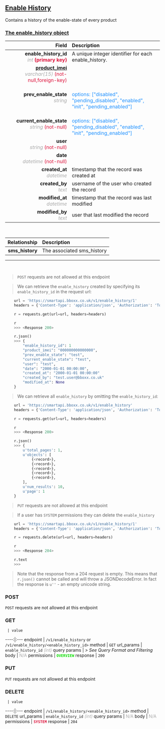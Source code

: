 ## <u>Enable History</u>
Contains a history of the enable-state of every product


### <u>The enable_history object</u>

Field | Description
------:|:------------
__enable_history_id__ <br><font color="DarkGray">_int_</font> <font color="Crimson">__(primary key)__</font> | A unique integer identifier for each enable_history.
__<a href="/#product">product_imei</a>__ <br><font color="DarkGray">_varchar(15)_</font> <font color="Crimson">(not-null,foreign-key)</font> | 
__prev_enable_state__ <br><font color="DarkGray">_string_</font> <font color="Crimson"></font> | <br><font color="DodgerBlue">options: ["disabled", "pending_disabled", "enabled", "init", "pending_enabled"]</font>
__current_enable_state__ <br><font color="DarkGray">_string_</font> <font color="Crimson">(not-null)</font> | <br><font color="DodgerBlue">options: ["disabled", "pending_disabled", "enabled", "init", "pending_enabled"]</font>
__user__ <br><font color="DarkGray">_string_</font> <font color="Crimson">(not-null)</font> | 
__date__ <br><font color="DarkGray">_datetime_</font> <font color="Crimson">(not-null)</font> | 
__created_at__  <br><font color="DarkGray">_datetime_</font> | timestamp that the record was created at
__created_by__  <br><font color="DarkGray">_text_</font>| username of the user who created the record
__modified_at__ <br><font color="DarkGray">_datetime_</font>| timestamp that the record was last modified
__modified_by__ <br><font color="DarkGray">_text_</font>| user that last modified the record

<br>

Relationship | Description
-------------:|:------------
__sms_history__ | The associated sms_history


<hr>
<br>

> `POST` requests are not allowed at this endpoint

> We can retrieve the `enable_history` created by specifying its `enable_history_id` in the request url:

```python
    url = 'https://smartapi.bboxx.co.uk/v1/enable_history/1'
    headers = {'Content-Type': 'application/json', 'Authorization': 'Token token=A_VALID_TOKEN'}

    r = requests.get(url=url, headers=headers)

    r
    >>> <Response 200>

    r.json()
    >>> {
		"enable_history_id": 1
		"product_imei": "000000000000000",
		"prev_enable_state": "test",
		"current_enable_state": "test",
		"user": "test",
		"date": "2000-01-01 00:00:00",
		"created_at": "2000-01-01 00:00:00"
		"created_by": "test.user@bboxx.co.uk"
		"modified_at": None
	}
```

> We can retrieve all `enable_history` by omitting the `enable_history_id`:

```python
    url = 'https://smartapi.bboxx.co.uk/v1/enable_history'
    headers = {'Content-Type': 'application/json', 'Authorization': 'Token token=A_VALID_TOKEN'}

    r = requests.get(url=url, headers=headers)

    r
    >>> <Response 200>

    r.json()
    >>> {
        u'total_pages': 1,
        u'objects': [
            {<record>},
            {<record>},
            {<record>},
            {<record>},
            {<record>},
        ],
        u'num_results': 10,
        u'page': 1
    }
```

> `PUT` requests are not allowed at this endpoint

> If a user has `SYSTEM` permissions they can delete the `enable_history`

```python
    url = 'https://smartapi.bboxx.co.uk/v1/enable_history/1'
    headers = {'Content-Type': 'application/json', 'Authorization': 'Token token=A_VALID_TOKEN'}

    r = requests.delete(url=url, headers=headers)

    r
    >>> <Response 204>

    r.text
    >>>
```
> Note that the response from a 204 request is empty. This means that `r.json()` cannot be called and will throw a JSONDecodeError. In fact the response is `u''` - an empty unicode string.



### POST
`POST` requests are not allowed at this endpoint

### GET
     | value
 ----:|:---
endpoint | `/v1/enable_history` or `/v1/enable_history/<enable_history_id>`
method | `GET`
url_params | `enable_history_id` <font color="DarkGray">_(int)_</font>
query params | *> See Query Format and Filtering*
body | <font color="DarkGray">N/A</font>
permissions | <font color="Jade">__`OVERVIEW`__</font>
response | `200`

### PUT
`PUT` requests are not allowed at this endpoint

### DELETE
     | value
 ----:|:---
endpoint | `/v1/enable_history/<enable_history_id>`
method | `DELETE`
url_params | `enable_history_id` <font color="DarkGray">_(int)_</font>
query params | <font color="DarkGray">N/A</font>
body | <font color="DarkGray">N/A</font>
permissions | <font color="Crimson">__`SYSTEM`__</font>
response | `204`

    